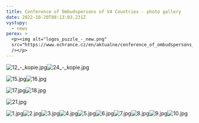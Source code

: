 ```yaml
---
title: Conference of Ombudspersons of V4 Countries - photo gallery
date: 2022-10-20T08:13:03.231Z
vystupy:
  - news
perex: >
  <p><img alt="logos_puzzle_-_new.png"
  src="https://www.ochrance.cz/en/aktualne/conference_of_ombudspersons_of_v4_countries_-_photo_gallery/logos_puzzle_-_new.png"
  /></p>
---
```

<p><img alt="12_-_kopie.jpg" src="https://www.ochrance.cz/en/aktualne/conference_of_ombudspersons_of_v4_countries_-_photo_gallery/12_-_kopie.jpg" /><img alt="24_-_kopie.jpg" src="https://www.ochrance.cz/en/aktualne/conference_of_ombudspersons_of_v4_countries_-_photo_gallery/24_-_kopie.jpg" /></p>

<p><img alt="15.jpg" src="https://www.ochrance.cz/en/aktualne/conference_of_ombudspersons_of_v4_countries_-_photo_gallery/15.jpg" /><img alt="16.jpg" src="https://www.ochrance.cz/en/aktualne/conference_of_ombudspersons_of_v4_countries_-_photo_gallery/16.jpg" /></p>

<p><img alt="17.jpg" src="https://www.ochrance.cz/en/aktualne/conference_of_ombudspersons_of_v4_countries_-_photo_gallery/17.jpg" /><img alt="18.jpg" src="https://www.ochrance.cz/en/aktualne/conference_of_ombudspersons_of_v4_countries_-_photo_gallery/18.jpg" /></p>

<p><img alt="21.jpg" src="https://www.ochrance.cz/en/aktualne/conference_of_ombudspersons_of_v4_countries_-_photo_gallery/21.jpg" /></p>

<p><img alt="1.jpg" src="https://www.ochrance.cz/en/aktualne/conference_of_ombudspersons_of_v4_countries_-_photo_gallery/1.jpg" /><img alt="2.jpg" src="https://www.ochrance.cz/en/aktualne/conference_of_ombudspersons_of_v4_countries_-_photo_gallery/2.jpg" /><img alt="3.jpg" src="https://www.ochrance.cz/en/aktualne/conference_of_ombudspersons_of_v4_countries_-_photo_gallery/3.jpg" /><img alt="4.jpg" src="https://www.ochrance.cz/en/aktualne/conference_of_ombudspersons_of_v4_countries_-_photo_gallery/4.jpg" /><img alt="5.jpg" src="https://www.ochrance.cz/en/aktualne/conference_of_ombudspersons_of_v4_countries_-_photo_gallery/5.jpg" /><img alt="6.jpg" src="https://www.ochrance.cz/en/aktualne/conference_of_ombudspersons_of_v4_countries_-_photo_gallery/6.jpg" /><img alt="7.jpg" src="https://www.ochrance.cz/en/aktualne/conference_of_ombudspersons_of_v4_countries_-_photo_gallery/7.jpg" /><img alt="8.jpg" src="https://www.ochrance.cz/en/aktualne/conference_of_ombudspersons_of_v4_countries_-_photo_gallery/8.jpg" /><img alt="9.jpg" src="https://www.ochrance.cz/en/aktualne/conference_of_ombudspersons_of_v4_countries_-_photo_gallery/9.jpg" /><img alt="10.jpg" src="https://www.ochrance.cz/en/aktualne/conference_of_ombudspersons_of_v4_countries_-_photo_gallery/10.jpg" /></p>
